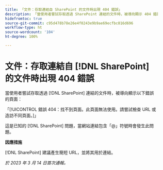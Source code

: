 ```yaml
---
title: 「文件：存取連結自 SharePoint 的文件時出現 404 錯誤」
description: 「當使用者嘗試存取透過 SharePoint 連結的文件時，被導向顯示 404 錯誤的頁面。」
hidefromtoc: true
source-git-commit: c95d478b78e26e4f0243e9b9ae69ecfbc016d696
workflow-type: ht
source-wordcount: '104'
ht-degree: 100%

---
```



# 文件：存取連結自 [!DNL SharePoint] 的文件時出現 404 錯誤

<!--This issue is on the WF and WFP TOCs-->

當使用者嘗試存取透過 [!DNL SharePoint] 連結的文件時，被導向顯示以下錯誤的頁面：

「[!UICONTROL 錯誤 404：找不到頁面。此頁面無法使用。請嘗試檢查 URL 或造訪不同頁面。]」

這是已知的 [!DNL SharePoint] 問題，當網站連結包含「@」符號時會發生此問題。

**因應措施**

[!DNL SharePoint] 建議產生簡短 URL，並將其用於連結。

_於 2023 年 3 月 14 日首次通報。_

